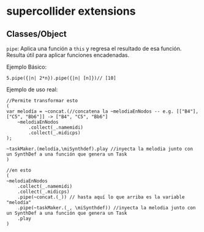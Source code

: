# supercollider extensions

## Classes/Object
`pipe`:  Aplica una función a `this` y regresa el resultado de esa función.  Resulta útil para aplicar funciones encadenadas.
 
 Ejemplo Básico:
 ```
 5.pipe({|n| 2*n}).pipe({|n| [n]})// [10]
 ```

 Ejemplo de uso real:

```
//Permite transformar esto
(
var melodía = ~concat.(//concatena la ~melodiaEnNodos -- e.g. [["B4"], ["C5", "Bb6"]] -> ["B4", "C5", "Bb6"]
	~melodiaEnNodos 
		.collect(_.namemidi)
		.collect(_.midicps)
);

~taskMaker.(melodía,\miSynthdef).play //inyecta la melodia junto con un SynthDef a una función que genera un Task 
)

//en esto
(
~melodiaEnNodos
	.collect(_.namemidi) 
	.collect(_.midicps) 
	.pipe(~concat.(_)) // hasta aquí lo que arriba es la variable "melodía"
	.pipe(~taskMaker.(_, \miSynthdef)) //inyecta la melodia junto con un SynthDef a una función que genera un Task 
	.play 
)
```